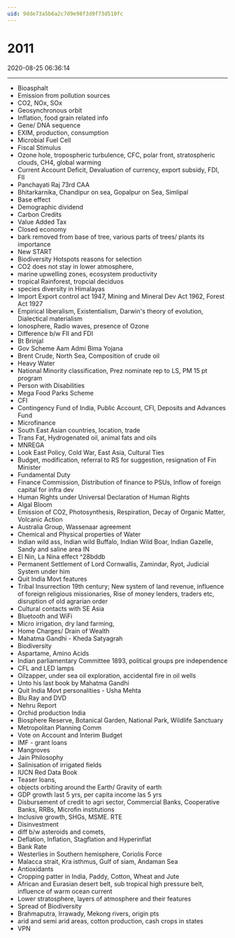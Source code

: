 ```yaml
---
uid: 9dde73a5b6a2c7d9e98f3d9f73d510fc
---
```


# 2011

2020-08-25 06:36:14

---

- Bioasphalt
- Emission from pollution sources
- CO2, NOx, SOx
- Geosynchronous orbit
- Inflation, food grain related info
- Gene/ DNA sequence
- EXIM, production, consumption
- Microbial Fuel Cell
- Fiscal Stimulus
- Ozone hole, tropospheric turbulence, CFC, polar front, stratospheric clouds, CH4, global warming
- Current Account Deficit, Devaluation of currency, export subsidy, FDI, FII
- Panchayati Raj 73rd CAA
- Bhitarkarnika, Chandipur on sea, Gopalpur on Sea, Simlipal
- Base effect
- Demographic dividend
- Carbon Credits
- Value Added Tax
- Closed economy
- bark removed from base of tree, various parts of trees/ plants its importance
- New START
- Biodiversity Hotspots reasons for selection
- CO2 does not stay in lower atmosphere,
- marine upwelling zones, ecosystem productivity
- tropical Rainforest, tropcial deciduos
- species diversity in Himalayas
- Import Export control act 1947, Mining and Mineral Dev Act 1962, Forest Act 1927
- Empirical liberalism, Existentialism, Darwin's theory of evolution, Dialectical materialism
- Ionosphere, Radio waves, presence of Ozone
- Difference b/w FII and FDI
- Bt Brinjal
- Gov Scheme Aam Admi Bima Yojana
- Brent Crude, North Sea, Composition of crude oil
- Heavy Water
- National Minority classification, Prez nominate rep to LS, PM 15 pt program
- Person with Disabilities
- Mega Food Parks Scheme
- CFI
- Contingency Fund of India, Public Account, CFI, Deposits and Advances Fund
- Microfinance
- South East Asian countries, location, trade
- Trans Fat, Hydrogenated oil, animal fats and oils
- MNREGA
- Look East Policy, Cold War, East Asia, Cultural Ties
- Budget, modification, referral to RS for suggestion, resignation of Fin Minister
- Fundamental Duty
- Finance Commission, Distribution of finance to PSUs, Inflow of foreign capital for infra dev
- Human Rights under Universal Declaration of Human Rights
- Algal Bloom
- Emission of CO2, Photosynthesis, Respiration, Decay of Organic Matter, Volcanic Action
- Australia Group, Wassenaar agreement
- Chemical and Physical properties of Water
- Indian wild ass, Indian wild Buffalo, Indian Wild Boar, Indian Gazelle, Sandy and saline area IN
- El Nin, La Nina effect ^28bddb
- Permanent Settlement of Lord Cornwallis, Zamindar, Ryot, Judicial System under him
- Quit India Movt features
- Tribal Insurrection 19th century; New system of land revenue, influence of foreign religious missionaries, Rise of money lenders, traders etc, disruption of old agrarian order
- Cultural contacts with SE Asia
- Bluetooth and WiFi
- Micro irrigation, dry land farming,
- Home Charges/ Drain of Wealth
- Mahatma Gandhi - Kheda Satyagrah
- Biodiversity
- Aspartame, Amino Acids
- Indian parliamentary Committee 1893, political groups pre independence
- CFL and LED lamps
- Oilzapper, under sea oil exploration, accidental fire in oil wells
- Unto his last book by Mahatma Gandhi
- Quit India Movt personalities - Usha Mehta
- Blu Ray and DVD
- Nehru Report
- Orchid production India
- Biosphere Reserve, Botanical Garden, National Park, Wildlife Sanctuary
- Metropolitan Planning Comm
- Vote on Account and Interim Budget
- IMF - grant loans
- Mangroves
- Jain Philosophy
- Salinisation of irrigated fields
- IUCN Red Data Book
- Teaser loans,
- objects orbiting around the Earth/ Gravity of earth
- GDP growth last 5 yrs, per capita income las 5 yrs
- Disbursement of credit to agri sector, Commercial Banks, Cooperative Banks, RRBs, Microfin institutions
- Inclusive growth, SHGs, MSME. RTE
- Disinvestment
- diff b/w asteroids and comets,
- Deflation, Inflation, Stagflation and Hyperinflat
- Bank Rate
- Westerlies in Southern hemisphere, Coriolis Force
- Malacca strait, Kra isthmus, Gulf of siam, Andaman Sea
- Antioxidants
- Cropping patter in India, Paddy, Cotton, Wheat and Jute
- African and Eurasian desert belt, sub tropical high pressure belt, influence of warm ocean current
- Lower stratosphere, layers of atmosphere and their features
- Spread of Biodiversity
- Brahmaputra, Irrawady, Mekong rivers, origin pts
- arid and semi arid areas, cotton production, cash crops in states
- VPN
